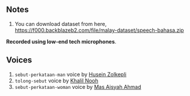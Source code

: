 ## Notes

1. You can download dataset from here, https://f000.backblazeb2.com/file/malay-dataset/speech-bahasa.zip

**Recorded using low-end tech microphones**.

## Voices

1. `sebut-perkataan-man` voice by [Husein Zolkepli](https://www.linkedin.com/in/husein-zolkepli/)
2. `tolong-sebut` voice by [Khalil Nooh](https://www.linkedin.com/in/khalilnooh/)
3. `sebut-perkataan-woman` voice by [Mas Aisyah Ahmad](https://www.linkedin.com/in/mas-aisyah-ahmad-b46508a9/)
